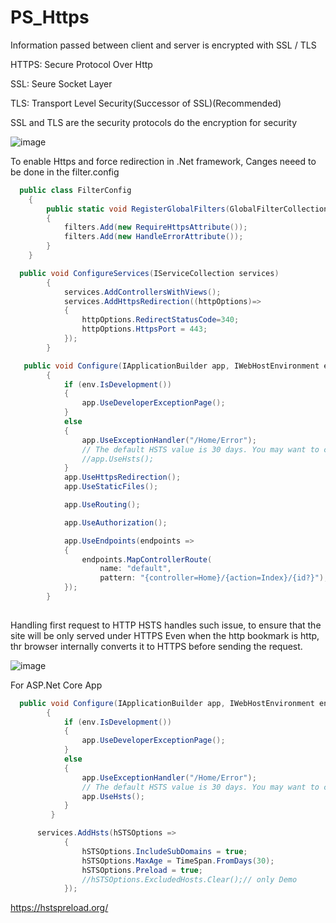 # PS_Https

Information passed between client and server is encrypted with SSL / TLS

HTTPS: Secure Protocol Over Http

SSL: Seure Socket Layer

TLS: Transport Level Security(Successor of SSL)(Recommended)

SSL and TLS are the security protocols do the encryption for security

![image](https://user-images.githubusercontent.com/20635839/126878220-870e4b83-2c48-4711-af79-a0bfb74d9dbf.png)


To enable Https and force redirection in .Net framework, Canges neeed to be done in the filter.config
```C#
  public class FilterConfig
    {
        public static void RegisterGlobalFilters(GlobalFilterCollection filters)
        {
            filters.Add(new RequireHttpsAttribute());
            filters.Add(new HandleErrorAttribute());
        }
    }
```

```C#
  public void ConfigureServices(IServiceCollection services)
        {
            services.AddControllersWithViews();
            services.AddHttpsRedirection((httpOptions)=>
            {
                httpOptions.RedirectStatusCode=340;
                httpOptions.HttpsPort = 443;
            });
        }
```

```C#
   public void Configure(IApplicationBuilder app, IWebHostEnvironment env)
        {
            if (env.IsDevelopment())
            {
                app.UseDeveloperExceptionPage();
            }
            else
            {
                app.UseExceptionHandler("/Home/Error");
                // The default HSTS value is 30 days. You may want to change this for production scenarios, see https://aka.ms/aspnetcore-hsts.
                //app.UseHsts();
            }
            app.UseHttpsRedirection();
            app.UseStaticFiles();

            app.UseRouting();

            app.UseAuthorization();

            app.UseEndpoints(endpoints =>
            {
                endpoints.MapControllerRoute(
                    name: "default",
                    pattern: "{controller=Home}/{action=Index}/{id?}");
            });
        }
        
```
Handling first request to HTTP
HSTS handles such issue, to ensure that the site will be only served under HTTPS
Even when the http bookmark is http, thr browser internally converts it to HTTPS before sending the request.

![image](https://user-images.githubusercontent.com/20635839/126879556-9971565b-f349-42e9-b820-de86aab10f56.png)

For ASP.Net Core App
```C#
  public void Configure(IApplicationBuilder app, IWebHostEnvironment env)
        {
            if (env.IsDevelopment())
            {
                app.UseDeveloperExceptionPage();
            }
            else
            {
                app.UseExceptionHandler("/Home/Error");
                // The default HSTS value is 30 days. You may want to change this for production scenarios, see https://aka.ms/aspnetcore-hsts.
                app.UseHsts();
            }
         }
```

```C#
      services.AddHsts(hSTSOptions =>
            {
                hSTSOptions.IncludeSubDomains = true;
                hSTSOptions.MaxAge = TimeSpan.FromDays(30);
                hSTSOptions.Preload = true;
                //hSTSOptions.ExcludedHosts.Clear();// only Demo
            });
``` 

https://hstspreload.org/

